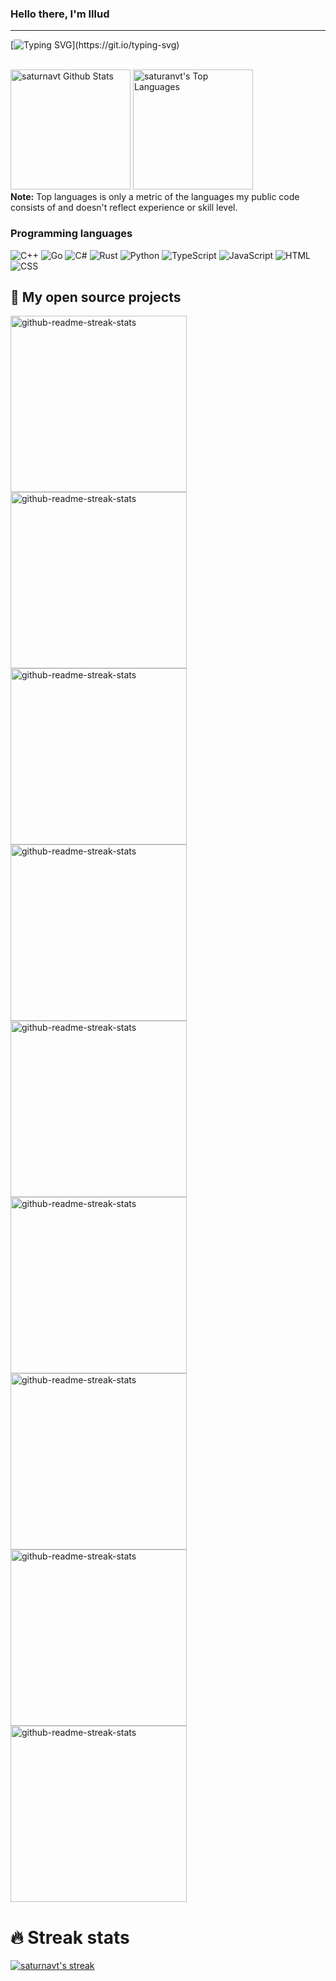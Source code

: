 ### Hello there, I'm Illud
---
[![Typing SVG](https://readme-typing-svg.demolab.com?font=Fira+Code&pause=500&width=435&lines=Cpp.;Go.;CSharp.;Rust.;TypeScript.;Python.;Cat.)](https://git.io/typing-svg)


<br/>
<a href="https://github.com/anuraghazra/github-readme-stats"><img alt="saturnavt Github Stats" src="https://denvercoder1-github-readme-stats.vercel.app/api/?username=saturnavt&show_icons=true&count_private=true&theme=react&hide_border=true&bg_color=1F222E&title_color=F85D7F&icon_color=F8D866" height="192px"/></a>
<a href="https://github.com/anuraghazra/github-readme-stats"><img alt="saturanvt's Top Languages" src="https://github-readme-stats.vercel.app/api/top-langs/?username=saturnavt&langs_count=8&layout=compact&theme=react&hide_border=true&bg_color=1F222E&title_color=F85D7F&icon_color=F8D866&hide=Jupyter%20Notebook" height="192px"/></a>
<br/>
<b>Note:</b> Top languages is only a metric of the languages my public code consists of and doesn't reflect experience or skill level.

### Programming languages
![C++](https://img.shields.io/badge/C++-blue.svg?style=flat&logo=c%2B%2B)
![Go](https://img.shields.io/badge/Go-00ADD8?style=flat-square&logo=go&logoColor=white)
![C#](https://img.shields.io/badge/CSharp-00ADD8?style=flat-square&logo=csharp&logoColor=white)
![Rust](https://img.shields.io/badge/Rust-C69700?style=flat-square&logo=rust&logoColor=white)
![Python](https://img.shields.io/badge/Python-14354C?style=flat-square&logo=python&logoColor=white)
![TypeScript](https://img.shields.io/badge/-TypeScript-black?style=flat-square&logo=typescript)
![JavaScript](https://img.shields.io/badge/-JavaScript-black?style=flat-square&logo=javascript)
![HTML](https://img.shields.io/badge/HTML-239120?style=flat-square&logo=html5&logoColor=white)
![CSS](https://img.shields.io/badge/CSS-239120?&style=flat-square&logo=css3&logoColor=white)

## 📘 My open source projects

<p align="left">
    <a href="https://github.com/saturnavt/cronos"><img width="282" src="https://denvercoder1-github-readme-stats.vercel.app/api/pin/?username=saturnavt&repo=cronos&theme=react&bg_color=1F222E&title_color=F85D7F&icon_color=F8D866&hide_border=true&show_icons=false" alt="github-readme-streak-stats"></a>
      <a href="https://github.com/saturnavt/gojira"><img width="282" src="https://denvercoder1-github-readme-stats.vercel.app/api/pin/?username=saturnavt&repo=gohex&theme=react&bg_color=1F222E&title_color=F85D7F&icon_color=F8D866&hide_border=true&show_icons=false" alt="github-readme-streak-stats"></a>
  <a href="https://github.com/saturnavt/gohex"><img width="282" src="https://denvercoder1-github-readme-stats.vercel.app/api/pin/?username=saturnavt&repo=gojira&theme=react&bg_color=1F222E&title_color=F85D7F&icon_color=F8D866&hide_border=true&show_icons=false" alt="github-readme-streak-stats"></a>
   <a href="https://github.com/saturnavt/howlongtobeat"><img width="282" src="https://denvercoder1-github-readme-stats.vercel.app/api/pin/?username=saturnavt&repo=howlongtobeat&theme=react&bg_color=1F222E&title_color=F85D7F&icon_color=F8D866&hide_border=true&show_icons=false" alt="github-readme-streak-stats"></a>
    <a href="https://github.com/saturnavt/qt-modern-ui"><img width="282" src="https://denvercoder1-github-readme-stats.vercel.app/api/pin/?username=saturnavt&repo=qt-modern-ui&theme=react&bg_color=1F222E&title_color=F85D7F&icon_color=F8D866&hide_border=true&show_icons=false" alt="github-readme-streak-stats"></a>
      <a href="https://github.com/saturnavt/howlongtobeat-api"><img width="282" src="https://denvercoder1-github-readme-stats.vercel.app/api/pin/?username=saturnavt&repo=howlongtobeat-api&theme=react&bg_color=1F222E&title_color=F85D7F&icon_color=F8D866&hide_border=true&show_icons=false" alt="github-readme-streak-stats"></a>
        <a href="https://github.com/saturnavt/pcspecs"><img width="282" src="https://denvercoder1-github-readme-stats.vercel.app/api/pin/?username=saturnavt&repo=pcspecs&theme=react&bg_color=1F222E&title_color=F85D7F&icon_color=F8D866&hide_border=true&show_icons=false" alt="github-readme-streak-stats"></a>
        <a href="https://github.com/saturnavt/rust-pcspecs"><img width="282" src="https://denvercoder1-github-readme-stats.vercel.app/api/pin/?username=saturnavt&repo=rust-pcspecs&theme=react&bg_color=1F222E&title_color=F85D7F&icon_color=F8D866&hide_border=true&show_icons=false" alt="github-readme-streak-stats"></a>
<a href="https://github.com/saturnavt/random "><img width="282" src="https://denvercoder1-github-readme-stats.vercel.app/api/pin/?username=saturnavt&repo=random&theme=react&bg_color=1F222E&title_color=F85D7F&icon_color=F8D866&hide_border=true&show_icons=false" alt="github-readme-streak-stats"></a>
</p>

# 🔥 Streak stats

<p align="left">
  <a href="https://github.com/saturnavt/github-readme-streak-stats">
    <img title="🔥 Get streak stats for your profile at git.io/streak-stats" alt="saturnavt's streak" src="https://github-readme-streak-stats.herokuapp.com/?user=saturnavt&theme=monokai-metallian&hide_border=true"/>
  </a>
</p>
